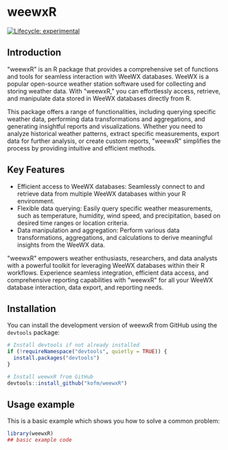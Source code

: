 # weewxR

<!-- badges: start -->

[![Lifecycle: experimental](https://img.shields.io/badge/lifecycle-experimental-orange.svg)](https://lifecycle.r-lib.org/articles/stages.html#experimental)

<!-- badges: end -->

## Introduction

"weewxR" is an R package that provides a comprehensive set of functions and
tools for seamless interaction with WeeWX databases. WeeWX is a popular
open-source weather station software used for collecting and storing weather
data. With "weewxR," you can effortlessly access, retrieve, and manipulate data
stored in WeeWX databases directly from R.

This package offers a range of functionalities, including querying specific
weather data, performing data transformations and aggregations, and generating
insightful reports and visualizations. Whether you need to analyze historical
weather patterns, extract specific measurements, export data for further
analysis, or create custom reports, "weewxR" simplifies the process by providing
intuitive and efficient methods.

## Key Features

- Efficient access to WeeWX databases: Seamlessly connect to and retrieve data
  from multiple WeeWX databases within your R environment.
- Flexible data querying: Easily query specific weather measurements, such as
  temperature, humidity, wind speed, and precipitation, based on desired time
  ranges or location criteria.
- Data manipulation and aggregation: Perform various data transformations,
  aggregations, and calculations to derive meaningful insights from the WeeWX
  data.

"weewxR" empowers weather enthusiasts, researchers, and data analysts with a
powerful toolkit for leveraging WeeWX databases within their R workflows.
Experience seamless integration, efficient data access, and comprehensive
reporting capabilities with "weewxR" for all your WeeWX database interaction,
data export, and reporting needs.

## Installation

You can install the development version of weewxR from GitHub using the `devtools` package:

```r
# Install devtools if not already installed
if (!requireNamespace("devtools", quietly = TRUE)) {
  install.packages("devtools")
}

# Install weewxR from GitHub
devtools::install_github("kofm/weewxR")
```

## Usage example

This is a basic example which shows you how to solve a common problem:

```r
library(weewxR)
## basic example code
```
